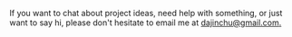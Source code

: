 If you want to chat about project ideas, need help with something, or just want to say hi, please don't hesitate to email me at [dajinchu@gmail.com.](mailto:dajinchu@gmail.com)
